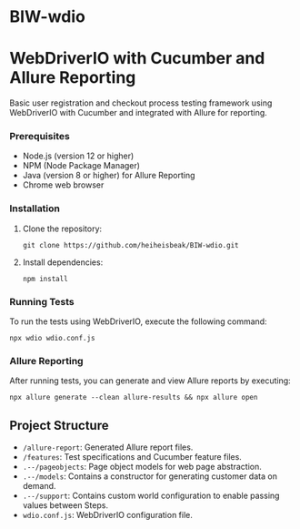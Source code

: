 # BIW-wdio

# WebDriverIO with Cucumber and Allure Reporting

Basic user registration and checkout process testing framework using WebDriverIO with Cucumber and integrated with Allure for reporting. 

### Prerequisites

- Node.js (version 12 or higher)
- NPM (Node Package Manager)
- Java (version 8 or higher) for Allure Reporting
- Chrome web browser

### Installation

1. Clone the repository:
   ```
   git clone https://github.com/heiheisbeak/BIW-wdio.git
   ```
2. Install dependencies: 
   ```
   npm install
   ```

### Running Tests

To run the tests using WebDriverIO, execute the following command:

```
npx wdio wdio.conf.js
```

### Allure Reporting

After running tests, you can generate and view Allure reports by executing:

```
npx allure generate --clean allure-results && npx allure open
```

## Project Structure

- `/allure-report`: Generated Allure report files.
- `/features`: Test specifications and Cucumber feature files.
- `.--/pageobjects`: Page object models for web page abstraction.
- `.--/models`: Contains a constructor for generating customer data on demand.
- `.--/support`: Contains custom world configuration to enable passing values between Steps.
- `wdio.conf.js`: WebDriverIO configuration file.

